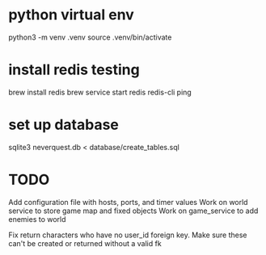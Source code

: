 # python virtual env
python3 -m venv .venv
source .venv/bin/activate

# install redis testing
brew install redis
brew service start redis 
redis-cli ping

# set up database
sqlite3 neverquest.db < database/create_tables.sql

# TODO
Add configuration file with hosts, ports, and timer values 
Work on world service to store game map and fixed objects
Work on game_service to add enemies to world 

Fix return characters who have no user_id foreign key. Make sure these can't be created or returned without a valid fk
